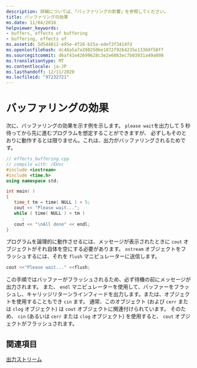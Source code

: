 ```yaml
---
description: 詳細については、「バッファリングの影響」を参照してください。
title: バッファリングの効果
ms.date: 11/04/2016
helpviewer_keywords:
- buffers, effects of buffering
- buffering, effects of
ms.assetid: 5d544812-e95e-4f28-b15a-edef3f3414fd
ms.openlocfilehash: dc46a5a7a390250be1872f9264235e133b9f58ff
ms.sourcegitcommit: d6af41e42699628c3e2e6063ec7b03931a49a098
ms.translationtype: MT
ms.contentlocale: ja-JP
ms.lasthandoff: 12/11/2020
ms.locfileid: "97232721"
---
```

# <a name="effects-of-buffering"></a>バッファリングの効果

次に、バッファリングの効果を示す例を示します。 `please wait`を出力して 5 秒待ってから先に進むプログラムを想定することができますが、 必ずしもそのとおりに動作するとは限りません。これは、出力がバッファリングされるためです。

```cpp
// effects_buffering.cpp
// compile with: /EHsc
#include <iostream>
#include <time.h>
using namespace std;

int main( )
{
   time_t tm = time( NULL ) + 5;
   cout << "Please wait...";
   while ( time( NULL ) < tm )
      ;
   cout << "\nAll done" << endl;
}
```

プログラムを論理的に動作させるには、メッセージが表示されたときに `cout` オブジェクトがそれ自体を空にする必要があります。 `ostream` オブジェクトをフラッシュするには、それを `flush` マニピュレーターに送信します。

```cpp
cout <<"Please wait..." <<flush;
```

この手順ではバッファーがフラッシュされるため、必ず待機の前にメッセージが出力されます。 また、 `endl` マニピュレーターを使用して、バッファーをフラッシュし、キャリッジリターンラインフィードを出力します。または、オブジェクトを使用することもでき `cin` ます。 通常、このオブジェクト (および `cerr` または `clog` オブジェクト) は `cout` オブジェクトに関連付けられています。 そのため、 `cin` (あるいは `cerr` または `clog` オブジェクト) を使用すると、 `cout` オブジェクトがフラッシュされます。

## <a name="see-also"></a>関連項目

[出力ストリーム](../standard-library/output-streams.md)
